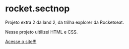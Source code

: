 # rocket.sectnop
Projeto extra 2 da land 2, da trilha explorer da Rocketseat. 

Nesse projeto ultilizei HTML e CSS. 

[Acesse o site!!!](https://nop-dev.github.io/rocket.sectnop/)
